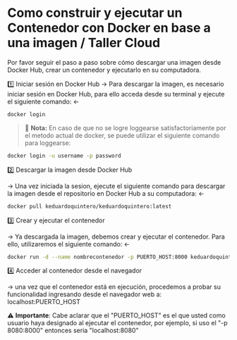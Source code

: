 # Como construir y ejecutar un Contenedor con Docker en base a una imagen / Taller Cloud

Por favor seguir el paso a paso sobre cómo descargar una imagen desde Docker Hub, crear un contenedor y ejecutarlo en su computadora.

1️⃣ Iniciar sesión en Docker Hub
-> Para descargar la imagen, es necesario iniciar sesión en Docker Hub, para ello acceda desde su terminal y ejecute el siguiente comando: <- 

```bash
docker login
```

> 📌 **Nota:** En caso de que no se logre loggearse satisfactoriamente por el metodo actual de docker, se puede utilizar el siguiente comando para loggearse:

```bash
docker login -u username -p password
```

2️⃣ Descargar la imagen desde Docker Hub

-> Una vez iniciada la sesion, ejecute el siguiente comando para descargar la imagen desde el repositorio en Docker Hub a su computadora: <-

```bash
docker pull keduardoquintero/keduardoquintero:latest 
```

3️⃣ Crear y ejecutar el contenedor

-> Ya descargada la imagen, debemos crear y ejecutar el contenedor. Para ello, utilizaremos el siguiente comando: <-

```bash
docker run -d --name nombrecontenedor -p PUERTO_HOST:8000 keduardoquintero/keduardoquintero:latest 
```

4️⃣ Acceder al contenedor desde el navegador

-> una vez que el contenedor está en ejecución, procedemos a probar su funcionalidad ingresando desde el navegador web a: localhost:PUERTO_HOST

⚠️ **Importante**: Cabe aclarar que el "PUERTO_HOST" es el que usted como usuario haya designado al ejecutar el contenedor, por ejemplo, si uso el "-p 8080:8000" entonces seria "localhost:8080" 
